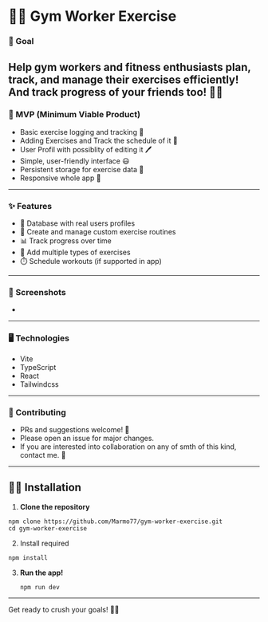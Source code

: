 # 🏋️‍♂️ Gym Worker Exercise

### 🎯 Goal
Help gym workers and fitness enthusiasts plan, track, and manage their exercises efficiently!
And track progress of your friends too! 🪩🥳
---

### 🚀 MVP (Minimum Viable Product)
- Basic exercise logging and tracking 📒
- Adding Exercises and Track the schedule of it 📶
- User Profil with possiblity of editing it 🖊️
- Simple, user-friendly interface 😃
- Persistent storage for exercise data 💾
- Responsive whole app 🛜
---

### ✨ Features
- 📂 Database with real users profiles
- 📝 Create and manage custom exercise routines
- 📊 Track progress over time
- 🏃 Add multiple types of exercises
- ⏱️ Schedule workouts (if supported in app)

---

### 📸 Screenshots
-

---

### 🖥️ Technologies
- Vite
- TypeScript
- React
- Tailwindcss

---

### 🤝 Contributing
- PRs and suggestions welcome! 🎉
- Please open an issue for major changes.
- If you are interested into collaboration on any of
  smth of this kind, contact me. 🤝
---

## 🧑‍💻 Installation

1. **Clone the repository**
  ```
  npm clone https://github.com/Marmo77/gym-worker-exercise.git
  cd gym-worker-exercise
  ```
2. Install required
  ```
  npm install
  ```
3. **Run the app!**
    ```
    npm run dev
    ```

---

Get ready to crush your goals! 💪🎉
